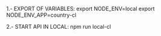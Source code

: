 1.- EXPORT OF VARIABLES:
export NODE_ENV=local
export NODE_ENV_APP=country-cl

2.- START API IN LOCAL:
npm run local-cl